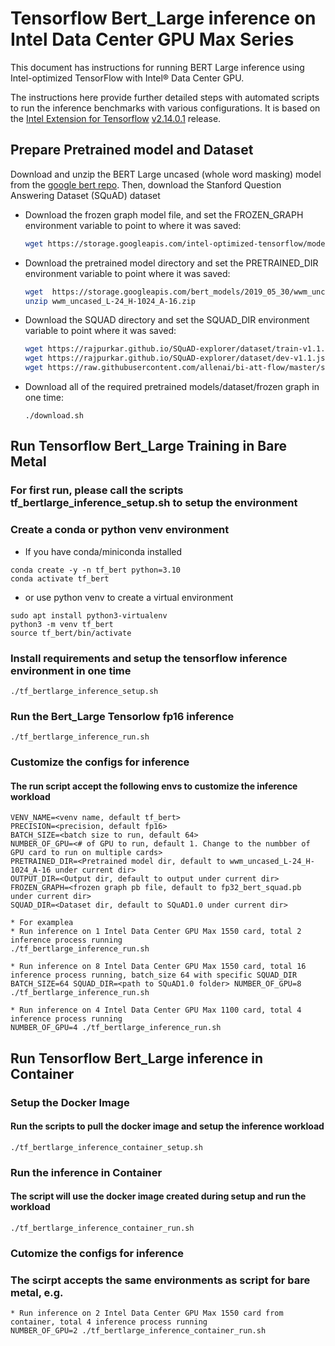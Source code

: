 # Tensorflow Bert_Large inference on Intel Data Center GPU Max Series
This document has instructions for running BERT Large inference using Intel-optimized TensorFlow with Intel® Data Center GPU.

The instructions here provide further detailed steps with automated scripts to run the inference benchmarks with various configurations. It is based on the [Intel Extension for Tensorflow](https://github.com/intel/intel-extension-for-tensorflow) [v2.14.0.1](https://github.com/intel/intel-extension-for-tensorflow/releases/tag/v2.14.0.1) release.

## Prepare Pretrained model and Dataset

Download and unzip the BERT Large uncased (whole word masking) model from the [google bert repo](https://github.com/google-research/bert#pre-trained-models).
Then, download the Stanford Question Answering Dataset (SQuAD) dataset

* Download the frozen graph model file, and set the FROZEN_GRAPH environment variable to point to where it was saved:
  ```bash
  wget https://storage.googleapis.com/intel-optimized-tensorflow/models/v2_7_0/fp32_bert_squad.pb
  ```

* Download the pretrained model directory and set the PRETRAINED_DIR environment variable to point where it was saved:
  ```bash
  wget  https://storage.googleapis.com/bert_models/2019_05_30/wwm_uncased_L-24_H-1024_A-16.zip
  unzip wwm_uncased_L-24_H-1024_A-16.zip
  ```

* Download the SQUAD directory and set the SQUAD_DIR environment variable to point where it was saved:
  ```bash
  wget https://rajpurkar.github.io/SQuAD-explorer/dataset/train-v1.1.json
  wget https://rajpurkar.github.io/SQuAD-explorer/dataset/dev-v1.1.json
  wget https://raw.githubusercontent.com/allenai/bi-att-flow/master/squad/evaluate-v1.1.py
  ```

* Download all of the required pretrained models/dataset/frozen graph in one time:
  ```
  ./download.sh
  ```

## Run Tensorflow Bert_Large Training in Bare Metal
### For first run, please call the scripts tf_bertlarge_inference_setup.sh to setup the environment
### Create a conda or python venv environment
* If you have conda/miniconda installed
```
conda create -y -n tf_bert python=3.10
conda activate tf_bert
```

* or use python venv to create a virtual environment
```
sudo apt install python3-virtualenv
python3 -m venv tf_bert
source tf_bert/bin/activate
```

### Install requirements and setup the tensorflow inference environment in one time
```
./tf_bertlarge_inference_setup.sh
```

### Run the Bert_Large Tensorlow fp16 inference
```
./tf_bertlarge_inference_run.sh
```
### Customize the configs for inference
#### The run script accept the following envs to customize the inference workload
```
VENV_NAME=<venv name, default tf_bert>
PRECISION=<precision, default fp16>
BATCH_SIZE=<batch size to run, default 64>
NUMBER_OF_GPU=<# of GPU to run, default 1. Change to the numbber of GPU card to run on multiple cards>
PRETRAINED_DIR=<Pretrained model dir, default to wwm_uncased_L-24_H-1024_A-16 under current dir>
OUTPUT_DIR=<Output dir, default to output under current dir>
FROZEN_GRAPH=<frozen graph pb file, default to fp32_bert_squad.pb under current dir>
SQUAD_DIR=<Dataset dir, default to SQuAD1.0 under current dir>

* For examplea
* Run inference on 1 Intel Data Center GPU Max 1550 card, total 2 inference process running
./tf_bertlarge_inference_run.sh

* Run inference on 8 Intel Data Center GPU Max 1550 card, total 16 inference process running, batch_size 64 with specific SQUAD_DIR
BATCH_SIZE=64 SQUAD_DIR=<path to SQuAD1.0 folder> NUMBER_OF_GPU=8 ./tf_bertlarge_inference_run.sh

* Run inference on 4 Intel Data Center GPU Max 1100 card, total 4 inference process running
NUMBER_OF_GPU=4 ./tf_bertlarge_inference_run.sh
```

## Run Tensorflow Bert_Large inference in Container 
### Setup the Docker Image
#### Run the scripts to pull the docker image and setup the inference workload 
```
./tf_bertlarge_inference_container_setup.sh
```

### Run the inference in Container
#### The script will use the docker image created during setup and run the workload
```
./tf_bertlarge_inference_container_run.sh
```

### Cutomize the configs for inference
### The scirpt accepts the same environments as script for bare metal, e.g.
```
* Run inference on 2 Intel Data Center GPU Max 1550 card from container, total 4 inference process running
NUMBER_OF_GPU=2 ./tf_bertlarge_inference_container_run.sh
```
